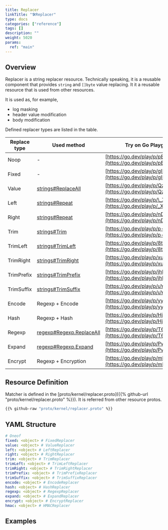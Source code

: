 ```yaml
---
title: Replacer
linkTitle: "🛠️Replacer"
type: docs
categories: ["reference"]
tags: []
description: ""
weight: 5020
params:
  ref: "main"
---
```


## Overview

Replacer is a string replacer resource.
Technically speaking, it is a reusable component that provides `string` and `[]byte` value replacing.
It it a reusable resource that is used from other resources.

It is used as, for example,

- log masking
- header value modification
- body modification

Defined replacer types are listed in the table.

| Replace type | Used method                                                             | Try on Go Playground                                                     |
| ------------ | ----------------------------------------------------------------------- | ------------------------------------------------------------------------ |
| Noop         | -                                                                       | [https://go.dev/play/p/pEaudzyUeOX](https://go.dev/play/p/pEaudzyUeOX)   |
| Fixed        | -                                                                       | [https://go.dev/play/p/gIBOBblqe4w](https://go.dev/play/p/gIBOBblqe4w)   |
| Value        | [strings#ReplaceAll](https://pkg.go.dev/strings#ReplaceAll)             | [https://go.dev/play/p/Qz5wmj2MKca](https://go.dev/play/p/Qz5wmj2MKca)   |
| Left         | [strings#Repeat](https://pkg.go.dev/strings#Repeat)                     | [https://go.dev/play/p/\_XnzkUO5DNE](https://go.dev/play/p/_XnzkUO5DNE)  |
| Right        | [strings#Repeat](https://pkg.go.dev/strings#Repeat)                     | [https://go.dev/play/p/nDmuJ1F-TX2](https://go.dev/play/p/nDmuJ1F-TX2)   |
| Trim         | [strings#Trim](https://pkg.go.dev/strings#Trim)                         | [https://go.dev/play/p/p-O6aMuV_R0](https://go.dev/play/p/p-O6aMuV_R0)   |
| TrimLeft     | [strings#TrimLeft](https://pkg.go.dev/strings#TrimLeft)                 | [https://go.dev/play/p/8tSm5oex608](https://go.dev/play/p/8tSm5oex608)   |
| TrimRight    | [strings#TrimRight](https://pkg.go.dev/strings#TrimRight)               | [https://go.dev/play/p/xuH7DdM0yN_y](https://go.dev/play/p/xuH7DdM0yN_y) |
| TrimPrefix   | [strings#TrimPrefix](https://pkg.go.dev/strings#TrimPrefix)             | [https://go.dev/play/p/jhIFvHB8FoH](https://go.dev/play/p/jhIFvHB8FoH)   |
| TrimSuffix   | [strings#TrimSuffix](https://pkg.go.dev/strings#TrimSuffix)             | [https://go.dev/play/p/uY2WNAPlZ9M](https://go.dev/play/p/uY2WNAPlZ9M)   |
| Encode       | Regexp + Encode                                                         | [https://go.dev/play/p/yy1QvqHOjue](https://go.dev/play/p/yy1QvqHOjue)   |
| Hash         | Regexp + Hash                                                           | [https://go.dev/play/p/Hjc8Z2rR1wz](https://go.dev/play/p/Hjc8Z2rR1wz)   |
| Regexp       | [regexp#Regexp.ReplaceAll](https://pkg.go.dev/regexp#Regexp.ReplaceAll) | [https://go.dev/play/p/T6Mu9usjstw](https://go.dev/play/p/T6Mu9usjstw)   |
| Expand       | [regexp#Regexp.Expand](https://pkg.go.dev/regexp#Regexp.Expand)         | [https://go.dev/play/p/Pw6tLUVZYcO](https://go.dev/play/p/Pw6tLUVZYcO)   |
| Encrypt      | Regexp + Encryption                                                     | [https://go.dev/play/p/mBvv3DGInhg](https://go.dev/play/p/mBvv3DGInhg)   |

## Resource Definition

Matcher is defined in the [proto/kernel/replacer.proto]({{% github-url "proto/kernel/replacer.proto" %}}).
It is referred from other resource protos.

```proto {linenos=inline}
{{% github-raw "proto/kernel/replacer.proto" %}}
```

## YAML Structure

```yaml
# Oneof
fixed: <object> # FixedReplacer
value: <object> # ValueReplacer
left: <object> # LeftReplacer
right: <object> # RightReplacer
trim: <object> # TrimReplacer
trimLeft: <object> # TrimLeftReplacer
trimRight: <object> # TrimRightReplacer
trimPrefix: <object> # TrimPrefixReplacer
trimSuffix: <object> # TrimSuffixReplacer
encode: <object> # EncodeReplacer
hash: <object> # HashReplacer
regexp: <object> # RegexpReplacer
expand: <object> # ExpandReplacer
encrypt: <object> # EncryptReplacer
hmac: <object> # HMACReplacer
```

## Examples
